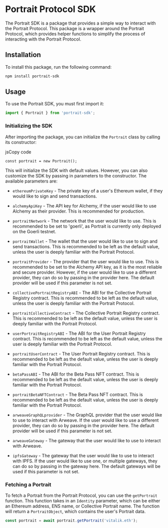 # Portrait Protocol SDK

The Portrait SDK is a package that provides a simple way to interact with the Portrait Protocol. This package is a wrapper around the Portrait Protocol, which provides helper functions to simplify the process of interacting with the Portrait Protocol.

## Installation

To install this package, run the following command:

```bash
npm install portrait-sdk
```

## Usage

To use the Portrait SDK, you must first import it:

```ts
import { Portrait } from 'portrait-sdk';
```

### Initializing the SDK

After importing the package, you can initialize the `Portrait` class by calling its constructor:

jsCopy code

`const portrait = new Portrait();`

This will initialize the SDK with default values. However, you can also customize the SDK by passing in parameters to the constructor. The available parameters are:

- `ethereumPrivateKey` - The private key of a user's Ethereum wallet, if they would like to sign and send transactions.

- `alchemyApiKey` - The API key for Alchemy, if the user would like to use Alchemy as their provider. This is recommended for production.

- `portraitNetwork` - The network that the user would like to use. This is recommended to be set to 'goerli', as Portrait is currently only deployed on the Goerli testnet.

- `portraitWallet` - The wallet that the user would like to use to sign and send transactions. This is recommended to be left as the default value, unless the user is deeply familiar with the Portrait Protocol.

- `portraitProvider` - The provider that the user would like to use. This is recommended to be set to the Alchemy API key, as it is the most reliable and secure provider. However, if the user would like to use a different provider, they can do so by passing in the provider here. The default provider will be used if this parameter is not set.

- `collectivePortraitRegistryABI` - The ABI for the Collective Portrait Registry contract. This is recommended to be left as the default value, unless the user is deeply familiar with the Portrait Protocol.

- `portraitCollectiveContract` - The Collective Portrait Registry contract. This is recommended to be left as the default value, unless the user is deeply familiar with the Portrait Protocol.

- `userPortraitRegistryABI` - The ABI for the User Portrait Registry contract. This is recommended to be left as the default value, unless the user is deeply familiar with the Portrait Protocol.

- `portraitUserContract` - The User Portrait Registry contract. This is recommended to be left as the default value, unless the user is deeply familiar with the Portrait Protocol.

- `betaPassABI` - The ABI for the Beta Pass NFT contract. This is recommended to be left as the default value, unless the user is deeply familiar with the Portrait Protocol.

- `portraitBetaNFTContract` - The Beta Pass NFT contract. This is recommended to be left as the default value, unless the user is deeply familiar with the Portrait Protocol.

- `arweaveGraphQLprovider` - The GraphQL provider that the user would like to use to interact with Arweave. If the user would like to use a different provider, they can do so by passing in the provider here. The default provider will be used if this parameter is not set.

- `arweaveGateway` - The gateway that the user would like to use to interact with Arweave.

- `ipfsGateway` - The gateway that the user would like to use to interact with IPFS. If the user would like to use one, or multiple gateways, they can do so by passing in the gateway here. The default gateways will be used if this parameter is not set.

### Fetching a Portrait

To fetch a Portrait from the Portrait Protocol, you can use the `getPortrait` function. This function takes in an `Identity` parameter, which can be either an Ethereum address, ENS name, or Collective Portrait name. The function will return a `PortraitObject`, which contains the user's Portrait data.

```ts
const portrait = await portrait.getPortrait('vitalik.eth');
```

